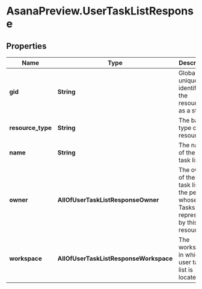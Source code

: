 # AsanaPreview.UserTaskListResponse

## Properties
Name | Type | Description | Notes
------------ | ------------- | ------------- | -------------
**gid** | **String** | Globally unique identifier of the resource, as a string. | [optional] 
**resource_type** | **String** | The base type of this resource. | [optional] 
**name** | **String** | The name of the user task list. | [optional] 
**owner** | **AllOfUserTaskListResponseOwner** | The owner of the user task list, i.e. the person whose My Tasks is represented by this resource. | [optional] 
**workspace** | **AllOfUserTaskListResponseWorkspace** | The workspace in which the user task list is located. | [optional] 
